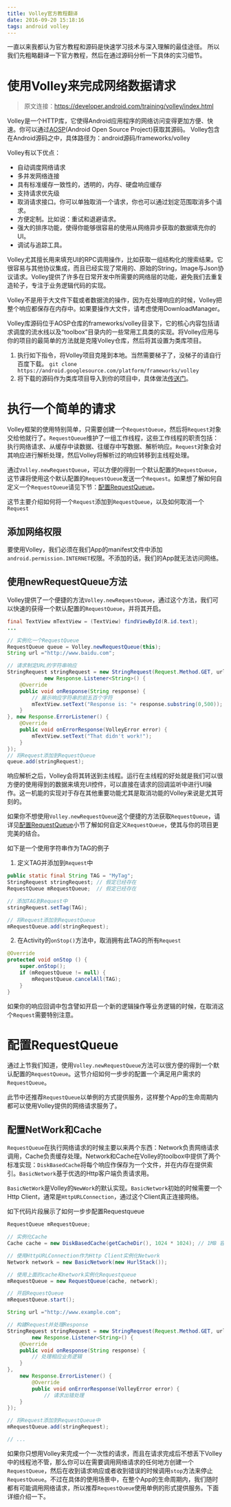 ```yaml
---
title: Volley官方教程翻译
date: 2016-09-20 15:18:16
tags: android volley
---
```


一直以来我都认为官方教程和源码是快速学习技术与深入理解的最佳途径。
所以我们先粗略翻译一下官方教程，然后在通过源码分析一下具体的实习细节。

# 使用Volley来完成网络数据请求

> 原文连接：https://developer.android.com/training/volley/index.html

Volley是一个HTTP库，它使得Android应用程序的网络访问变得更加方便、快速。你可以通过[AOSP](https://android.googlesource.com/platform/frameworks/volley)(Android Open Source Project)获取其源码。
Volley包含在Android源码之中，具体路径为：android源码/frameworks/volley

Volley有以下优点：
- 自动调度网络请求
- 多并发网络连接
- 具有标准缓存一致性的，透明的，内存、硬盘响应缓存
- 支持请求优先级
- 取消请求接口。你可以单独取消一个请求，你也可以通过划定范围取消多个请求。
- 方便定制。比如说：重试和退避请求。
- 强大的排序功能，使得你能够很容易的使用从网络异步获取的数据填充你的UI。
- 调试与追踪工具。

Volley尤其擅长用来填充UI的RPC调用操作，比如获取一组结构化的搜索结果。它很容易与其他协议集成，而且已经实现了常用的、原始的String，Image与Json协议请求。Volley提供了许多在日常开发中所需要的网络层的功能，避免我们去重复造轮子，专注于业务逻辑代码的实现。

Volley不是用于大文件下载或者数据流的操作，因为在处理响应的时候，Volley把整个响应都保存在内存中。如果要操作大文件，请考虑使用DownloadManager。

Volley库源码位于AOSP仓库的frameworks/volley目录下，它的核心内容包括请求调度的流水线以及“toolbox”目录内的一些常用工具类的实现。将Volley应用与你的项目的最简单的方法就是克隆Volley仓库，然后将其设置为类库项目。

1.  执行如下指令，将Volley项目克隆到本地。当然需要梯子了，没梯子的请自行百度下载。
`git clone https://android.googlesource.com/platform/frameworks/volley`
2. 将下载的源码作为类库项目导入到你的项目中，具体做法[传送门](https://developer.android.com/studio/projects/android-library.html)。

# 执行一个简单的请求

Volley框架的使用特别简单，只需要创建一个`RequestQueue`，然后将`Request`对象交给他就行了。`RequestQueue`维护了一组工作线程，这些工作线程的职责包括：执行网络请求、从缓存中读数据、往缓存中写数据、解析响应。`Request`对象会对其响应进行解析处理，然后Volley将解析过的响应转移到主线程处理。

通过`Volley.newRequestQueue`，可以方便的得到一个默认配置的`RequestQueue`，这节课将使用这个默认配置的`RequestQueue`发送一个`Request`。如果想了解如何自定义一个`RequestQueue`请见下节：[配置RequestQueue](#配置RequestQueue)。

这节主要介绍如何将一个`Request`添加到`RequestQueue`，以及如何取消一个`Request`

## 添加网络权限
要使用Volley，我们必须在我们App的manifest文件中添加`android.permission.INTERNET`权限。不添加的话，我们的App就无法访问网络。

## 使用newRequestQueue方法
Volley提供了一个便捷的方法`Volley.newRequestQueue`，通过这个方法，我们可以快速的获得一个默认配置的`RequestQueue`，并将其开启。
``` java
final TextView mTextView = (TextView) findViewById(R.id.text);
...

// 实例化一个RequestQueue
RequestQueue queue = Volley.newRequestQueue(this);
String url ="http://www.baidu.com";

// 请求制定URL的字符串响应
StringRequest stringRequest = new StringRequest(Request.Method.GET, url,
            new Response.Listener<String>() {
    @Override
    public void onResponse(String response) {
        // 展示响应字符串的前五百个字符
        mTextView.setText("Response is: "+ response.substring(0,500));
    }
}, new Response.ErrorListener() {
    @Override
    public void onErrorResponse(VolleyError error) {
        mTextView.setText("That didn't work!");
    }
});
// 将Request添加到RequestQueue
queue.add(stringRequest);
```
响应解析之后，Volley会将其转送到主线程。运行在主线程的好处就是我们可以很方便的使用得到的数据来填充UI控件，可以直接在请求的回调监听中进行UI操作。这一机能的实现对于存在其他重要功能尤其是取消功能的Volley来说是尤其苛刻的。

如果你不想使用`Volley.newRequestQueue`这个便捷的方法获取`RequestQueue`，请详见[配置RequestQueue](#配置RequestQueue)小节了解如何自定义`RequestQueue`，使其与你的项目更完美的结合。

如下是一个使用字符串作为TAG的例子

1. 定义TAG并添加到`Request`中
``` java
public static final String TAG = "MyTag";
StringRequest stringRequest; // 假定已经存在
RequestQueue mRequestQueue;  // 假定已经存在

// 添加TAG到Request中
stringRequest.setTag(TAG);

// 将Request添加到RequestQueue
mRequestQueue.add(stringRequest);
```

2. 在Activity的`onStop()`方法中，取消拥有此TAG的所有`Request`
``` java
@Override
protected void onStop () {
    super.onStop();
    if (mRequestQueue != null) {
        mRequestQueue.cancelAll(TAG);
    }
}
```
如果你的响应回调中包含譬如开启一个新的逻辑操作等业务逻辑的时候，在取消这个`Request`需要特别注意。

# 配置RequestQueue

通过上节我们知道，使用`Volley.newRequestQueue`方法可以很方便的得到一个默认配置的`RequestQueue`。这节介绍如何一步步的配置一个满足用户需求的`RequestQueue`。

此节中还推荐`RequestQueue`以单例的方式提供服务，这样整个App的生命周期内都可以使用Volley提供的网络请求服务了。

## 配置NetWork和Cache
`RequestQueue`在执行网络请求的时候主要以来两个东西：Network负责网络请求调用，Cache负责缓存处理。Network和Cache在Volley的toolbox中提供了两个标准实现：`DiskBasedCache`将每个响应作保存为一个文件，并在内存在提供索引。`BasicNetwork`基于优选的Http客户端负责请求用。

`BasicNetWork`是Volley的`NewWork`的默认实现。`BasicNetwork`初始的时候需要一个Http Client，通常是`HttpURLConnection`，通过这个Client真正连接网络。

如下代码片段展示了如何一步步配置Requestqueue
``` java
RequestQueue mRequestQueue;

// 实例化Cache
Cache cache = new DiskBasedCache(getCacheDir(), 1024 * 1024); // 1MB 容量

// 使用HttpURLConnection作为Http Client实例化Network
Network network = new BasicNetwork(new HurlStack());

// 使用上面的cache和network实例化Requestqueue
mRequestQueue = new RequestQueue(cache, network);

// 开启RequestQueue
mRequestQueue.start();

String url ="http://www.example.com";

// 构建Request并处理Response
StringRequest stringRequest = new StringRequest(Request.Method.GET, url,
        new Response.Listener<String>() {
    @Override
    public void onResponse(String response) {
        // 处理相应业务逻辑
    }
},
    new Response.ErrorListener() {
        @Override
        public void onErrorResponse(VolleyError error) {
            // 请求出错处理
    }
});

// 将Request添加到RequestQueue中
mRequestQueue.add(stringRequest);

// ...
```
如果你只想用Volley来完成一个一次性的请求，而且在请求完成后不想丢下Volley中的线程池不管，那么你可以在需要调用网络请求的任何地方创建一个`RequestQueue`，然后在收到请求响应或者收到错误的时候调用`stop`方法来停止`RequestQueue`。不过在具体的使用场景中，在整个App的生命周期内，我们随时都有可能调用网络请求，所以推荐`RequestQueue`使用单例的形式提供服务。下面详细介绍一下。
